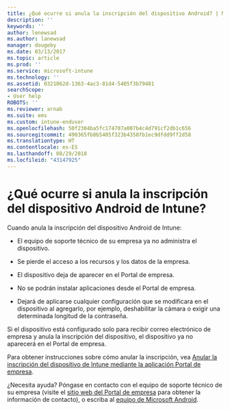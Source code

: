 ```yaml
---
title: ¿Qué ocurre si anula la inscripción del dispositivo Android? | Microsoft Docs
description: ''
keywords: ''
author: lenewsad
ms.author: lanewsad
manager: dougeby
ms.date: 03/13/2017
ms.topic: article
ms.prod: ''
ms.service: microsoft-intune
ms.technology: ''
ms.assetid: 0321062d-1363-4ac3-81d4-5405f3b79481
searchScope:
- User help
ROBOTS: ''
ms.reviewer: arnab
ms.suite: ems
ms.custom: intune-enduser
ms.openlocfilehash: 50f2304ba5fc174707a007b4c4d791cf2db1c656
ms.sourcegitcommit: 490365fb8b5405f323b4358fb1ec9dfdd9ff2d58
ms.translationtype: HT
ms.contentlocale: es-ES
ms.lasthandoff: 08/29/2018
ms.locfileid: "43147925"
---
```

# <a name="what-happens-if-you-unenroll-your-android-device-from-intune"></a>¿Qué ocurre si anula la inscripción del dispositivo Android de Intune?

Cuando anula la inscripción del dispositivo Android de Intune:

-   El equipo de soporte técnico de su empresa ya no administra el dispositivo.

-   Se pierde el acceso a los recursos y los datos de la empresa.

-   El dispositivo deja de aparecer en el Portal de empresa.

-   No se podrán instalar aplicaciones desde el Portal de empresa.

-   Dejará de aplicarse cualquier configuración que se modificara en el dispositivo al agregarlo, por ejemplo, deshabilitar la cámara o exigir una determinada longitud de la contraseña.

Si el dispositivo está configurado solo para recibir correo electrónico de empresa y anula la inscripción del dispositivo, el dispositivo ya no aparecerá en el Portal de empresa.

Para obtener instrucciones sobre cómo anular la inscripción, vea [Anular la inscripción del dispositivo de Intune mediante la aplicación Portal de empresa](unenroll-your-device-from-intune-android.md).

¿Necesita ayuda? Póngase en contacto con el equipo de soporte técnico de su empresa (visite el [sitio web del Portal de empresa](https://go.microsoft.com/fwlink/?linkid=2010980) para obtener la información de contacto), o escriba al <a href="mailto:wintunedroidfbk@microsoft.com?subject=I have questions about unenrolling my Android device&body=Describe the issue you're experiencing here.">equipo de Microsoft Android</a>.
